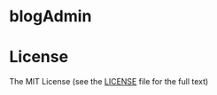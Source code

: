 # blogAdmin



# License

The MIT License (see the [LICENSE](https://github.com/ng-alain/ng-alain/blob/master/LICENSE) file for the full text)
